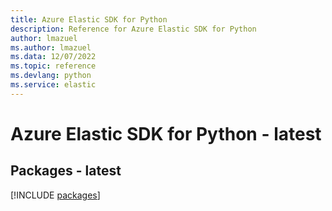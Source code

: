 ```yaml
---
title: Azure Elastic SDK for Python
description: Reference for Azure Elastic SDK for Python
author: lmazuel
ms.author: lmazuel
ms.data: 12/07/2022
ms.topic: reference
ms.devlang: python
ms.service: elastic
---
```

# Azure Elastic SDK for Python - latest
## Packages - latest
[!INCLUDE [packages](elastic-index.md)]